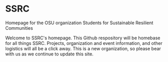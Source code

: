 # SSRC
Homepage for the OSU organization Students for Sustainable Resilient Communities

Welcome to SSRC's homepage. This Github respository will be homebase for all things SSRC. Projects, organization and event information, and other logistics will all be a click away. This is a new organization, so please bear with us as we continue to update this site.
